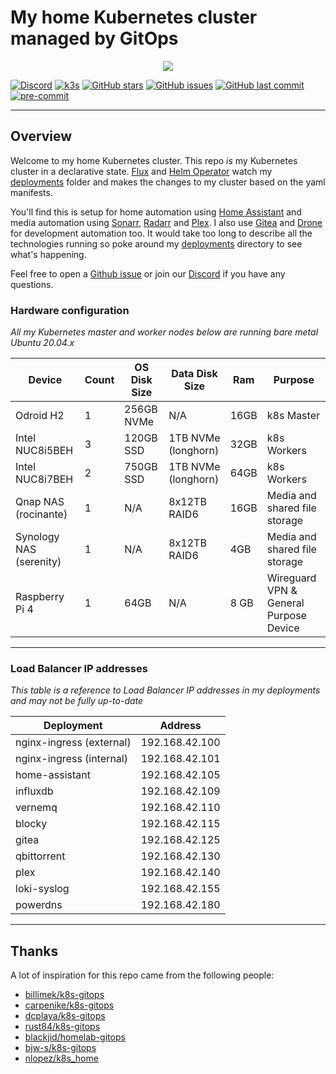 # My home Kubernetes cluster managed by GitOps

<p align="center"><img src="https://i.imgur.com/p1RzXjQ.png"><br></p>

[![Discord](https://img.shields.io/badge/discord-chat-7289DA.svg?maxAge=60&style=flat-square)](https://discord.gg/DNCynrJ)    [![k3s](https://img.shields.io/badge/k3s-v1.18.8-orange?style=flat-square)](https://k3s.io/)    [![GitHub stars](https://img.shields.io/github/stars/onedr0p/k3s-gitops?color=green&style=flat-square)](https://github.com/onedr0p/k3s-gitops/stargazers)    [![GitHub issues](https://img.shields.io/github/issues/onedr0p/k3s-gitops?style=flat-square)](https://github.com/onedr0p/k3s-gitops/issues)    [![GitHub last commit](https://img.shields.io/github/last-commit/onedr0p/k3s-gitops?color=purple&style=flat-square)](https://github.com/onedr0p/k3s-gitops/commits/master)    [![pre-commit](https://img.shields.io/badge/pre--commit-enabled-brightgreen?logo=pre-commit&logoColor=white&style=flat-square)](https://github.com/pre-commit/pre-commit)

---

## Overview

Welcome to my home Kubernetes cluster. This repo _is_ my Kubernetes cluster in a declarative state. [Flux](https://github.com/fluxcd/flux) and [Helm Operator](https://github.com/fluxcd/helm-operator) watch my [deployments](./deployments/) folder and makes the changes to my cluster based on the yaml manifests.

You'll find this is setup for home automation using [Home Assistant](https://www.home-assistant.io/) and media automation using [Sonarr](https://sonarr.tv/), [Radarr](https://radarr.video/) and [Plex](https://www.plex.tv/sign-in/?forwardUrl=https%3A%2F%2Fwww.plex.tv%2F). I also use [Gitea](https://gitea.io/en-us/) and [Drone](https://drone.io/) for development automation too. It would take too long to describe all the technologies running so poke around my [deployments](./deployments/) directory to see what's happening. 

Feel free to open a [Github issue](https://github.com/onedr0p/k3s-gitops/issues/new) or join our [Discord](https://discord.gg/DNCynrJ) if you have any questions.

### Hardware configuration

_All my Kubernetes master and worker nodes below are running bare metal Ubuntu 20.04.x_

| Device                  | Count | OS Disk Size | Data Disk Size      | Ram  | Purpose                                |
|-------------------------|-------|--------------|---------------------|------|----------------------------------------|
| Odroid H2               | 1     | 256GB NVMe   | N/A                 | 16GB | k8s Master                             |
| Intel NUC8i5BEH         | 3     | 120GB SSD    | 1TB NVMe (longhorn) | 32GB | k8s Workers                            |
| Intel NUC8i7BEH         | 2     | 750GB SSD    | 1TB NVMe (longhorn) | 64GB | k8s Workers                            |
| Qnap NAS (rocinante)    | 1     | N/A          | 8x12TB RAID6        | 16GB | Media and shared file storage          |
| Synology NAS (serenity) | 1     | N/A          | 8x12TB RAID6        | 4GB  | Media and shared file storage          |
| Raspberry Pi 4          | 1     | 64GB         | N/A                 | 8 GB | Wireguard VPN & General Purpose Device |

---

### Load Balancer IP addresses

_This table is a reference to Load Balancer IP addresses in my deployments and may not be fully up-to-date_

| Deployment               | Address        |
|--------------------------|----------------|
| nginx-ingress (external) | 192.168.42.100 |
| nginx-ingress (internal) | 192.168.42.101 |
| home-assistant           | 192.168.42.105 |
| influxdb                 | 192.168.42.109 |
| vernemq                  | 192.168.42.110 |
| blocky                   | 192.168.42.115 |
| gitea                    | 192.168.42.125 |
| qbittorrent              | 192.168.42.130 |
| plex                     | 192.168.42.140 |
| loki-syslog              | 192.168.42.155 |
| powerdns                 | 192.168.42.180 |

---

## Thanks

A lot of inspiration for this repo came from the following people:

- [billimek/k8s-gitops](https://github.com/billimek/k8s-gitops)
- [carpenike/k8s-gitops](https://github.com/carpenike/k8s-gitops)
- [dcplaya/k8s-gitops](https://github.com/dcplaya/k8s-gitops)
- [rust84/k8s-gitops](https://github.com/rust84/k8s-gitops)
- [blackjid/homelab-gitops](https://github.com/blackjid/homelab-gitops)
- [bjw-s/k8s-gitops](https://github.com/bjw-s/k8s-gitops)
- [nlopez/k8s_home](https://github.com/nlopez/k8s_home)

